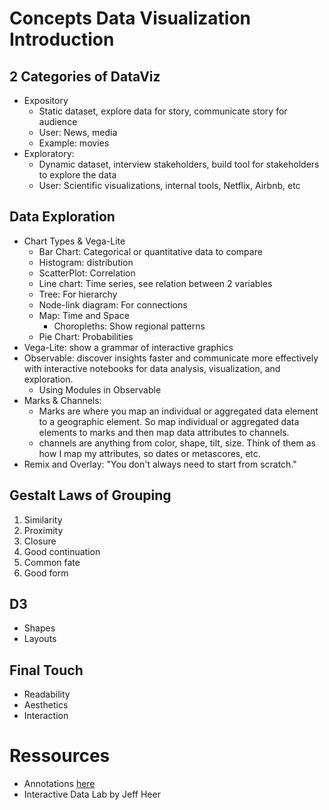 # Concepts Data Visualization Introduction

## 2 Categories of DataViz
- Expository
	- Static dataset, explore data for story, communicate story for audience
	- User: News, media
	- Example: movies
- Exploratory:
	- Dynamic dataset, interview stakeholders, build tool for stakeholders to explore the data
	- User: Scientific visualizations, internal tools, Netflix, Airbnb, etc

## Data Exploration
- Chart Types & Vega-Lite
	- Bar Chart: Categorical or quantitative data to compare
	- Histogram: distribution
	- ScatterPlot: Correlation
	- Line chart: Time series, see relation between 2 variables
	- Tree: For hierarchy
	- Node-link diagram: For connections
	- Map: Time and Space
		- Choropleths: Show regional patterns
	- Pie Chart: Probabilities
- Vega-Lite: show a grammar of interactive graphics
- Observable: discover insights faster and communicate more effectively with interactive notebooks for data analysis, visualization, and exploration.
	- Using Modules in Observable
- Marks & Channels:
	- Marks are where you map an individual or aggregated data element to a geographic element. So map individual or aggregated data elements to marks and then map data attributes to channels.
	- channels are anything from color, shape, tilt, size. Think of them as how I map my attributes, so dates or metascores, etc.
- Remix and Overlay: "You don't always need to start from scratch."

## Gestalt Laws of Grouping
1. Similarity
2. Proximity
3. Closure
4. Good continuation
5. Common fate
6. Good form

## D3
- Shapes
- Layouts

## Final Touch
- Readability
- Aesthetics
- Interaction

# Ressources
- Annotations [here](https://d3-annotation.susielu.com/)
- Interactive Data Lab by Jeff Heer